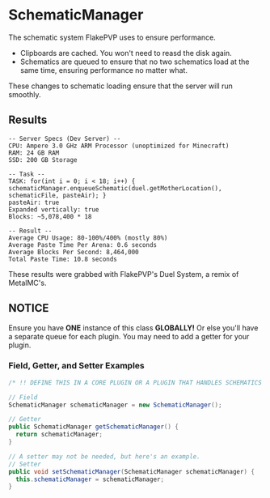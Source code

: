 # SchematicManager
The schematic system FlakePVP uses to ensure performance.
- Clipboards are cached. You won't need to reasd the disk again.
- Schematics are queued to ensure that no two schematics load at the same time, ensuring performance no matter what.

These changes to schematic loading ensure that the server will run smoothly.
## Results
```
-- Server Specs (Dev Server) --
CPU: Ampere 3.0 GHz ARM Processor (unoptimized for Minecraft)
RAM: 24 GB RAM
SSD: 200 GB Storage

-- Task --
TASK: for(int i = 0; i < 18; i++) { schematicManager.enqueueSchematic(duel.getMotherLocation(), schematicFile, pasteAir); }
pasteAir: true
Expanded vertically: true
Blocks: ~5,078,400 * 18

-- Result --
Average CPU Usage: 80-100%/400% (mostly 80%)
Average Paste Time Per Arena: 0.6 seconds
Average Blocks Per Second: 8,464,000
Total Paste Time: 10.8 seconds
```
These results were grabbed with FlakePVP's Duel System, a remix of MetalMC's.

## NOTICE
Ensure you have **ONE** instance of this class **GLOBALLY!** Or else you'll have a separate queue for each plugin.
You may need to add a getter for your plugin.
### Field, Getter, and Setter Examples
```java
/* !! DEFINE THIS IN A CORE PLUGIN OR A PLUGIN THAT HANDLES SCHEMATICS !! */

// Field
SchematicManager schematicManager = new SchematicManager();

// Getter
public SchematicManager getSchematicManager() {
  return schematicManager;
}

// A setter may not be needed, but here's an example.
// Setter
public void setSchematicManager(SchematicManager schematicManager) {
  this.schematicManager = schematicManager;
}
```
